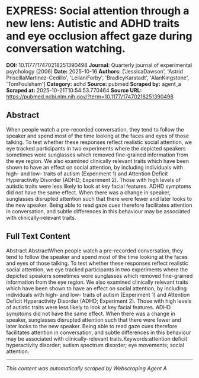# EXPRESS: Social attention through a new lens: Autistic and ADHD traits and eye occlusion affect gaze during conversation watching.

**DOI:** 10.1177/17470218251390498
**Journal:** Quarterly journal of experimental psychology (2006)
**Date:** 2025-10-16
**Authors:** ['JessicaDawson', 'Astrid PriscillaMartinez-Cedillo', 'LeilaniForby', 'BradleyKarstadt', 'AlanKingstone', 'TomFoulsham']
**Category:** adhd
**Source:** pubmed
**Scraped by:** agent_a
**Scraped at:** 2025-10-21T10:54:53.770464
**Source URL:** https://pubmed.ncbi.nlm.nih.gov/?term=10.1177/17470218251390498

## Abstract

When people watch a pre-recorded conversation, they tend to follow the speaker and spend most of the time looking at the faces and eyes of those talking. To test whether these responses reflect realistic social attention, we eye tracked participants in two experiments where the depicted speakers sometimes wore sunglasses which removed fine-grained information from the eye region. We also examined clinically relevant traits which have been shown to have an effect on social attention, by including individuals with high- and low- traits of autism (Experiment 1) and Attention Deficit Hyperactivity Disorder (ADHD; Experiment 2). Those with high levels of autistic traits were less likely to look at key facial features. ADHD symptoms did not have the same effect. When there was a change in speaker, sunglasses disrupted attention such that there were fewer and later looks to the new speaker. Being able to read gaze cues therefore facilitates attention in conversation, and subtle differences in this behaviour may be associated with clinically-relevant traits.

## Full Text Content

Abstract AbstractWhen people watch a pre-recorded conversation, they tend to follow the speaker and spend most of the time looking at the faces and eyes of those talking. To test whether these responses reflect realistic social attention, we eye tracked participants in two experiments where the depicted speakers sometimes wore sunglasses which removed fine-grained information from the eye region. We also examined clinically relevant traits which have been shown to have an effect on social attention, by including individuals with high- and low- traits of autism (Experiment 1) and Attention Deficit Hyperactivity Disorder (ADHD; Experiment 2). Those with high levels of autistic traits were less likely to look at key facial features. ADHD symptoms did not have the same effect. When there was a change in speaker, sunglasses disrupted attention such that there were fewer and later looks to the new speaker. Being able to read gaze cues therefore facilitates attention in conversation, and subtle differences in this behaviour may be associated with clinically-relevant traits.Keywords:attention deficit hyperactivity disorder; autism spectrum disorder; eye movements; social attention.

---
*This content was automatically scraped by Webscraping Agent A*

